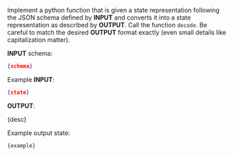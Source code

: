 Implement a python function that is given a state representation following the JSON schema defined by **INPUT** and converts it into a state representation as described by **OUTPUT**. Call the function `decode`. Be careful to match the desired **OUTPUT** format exactly (even small details like capitalization matter).

**INPUT** schema:
```json
{schema}
```

Example **INPUT**:
```json
{state}
```

**OUTPUT**:

{desc}

Example output state:
```
{example}
```
